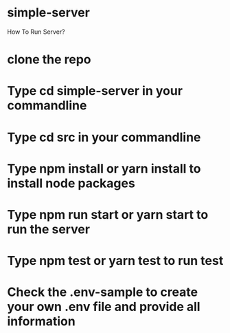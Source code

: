 # simple-server

How To Run Server?
# clone the repo 
# Type cd simple-server in your commandline 
# Type cd src in your commandline
# Type npm install or yarn install to install node packages
# Type npm run start or yarn start to run the server
# Type npm test or yarn test  to run test
# Check the .env-sample to create your own .env file and provide all information